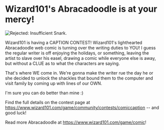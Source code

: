 # Wizard101's Abracadoodle is at your mercy!

![](http://westkarana.com/wp-content/uploads/2009/12/abra2.png "Rejected: Insufficient Snark.")

Wizard101 is having a CAPTION CONTEST! Wizard101's lighthearted Abracadoodle web comic is turning over the writing duties to YOU! I guess the regular writer is off enjoying the holidays, or something, leaving the artist to slave over his easel, drawing a comic while everyone else is away, but without a CLUE as to what the characters are saying.

That's where WE come in. We're gonna make the writer rue the day he or she decided to unlock the shackles that bound them to the computer and visit family by coming up with lines of our OWN.

I'm sure you can do better than mine :)

Find the full details on the contest page at <https://www.wizard101.com/game/community/contests/comiccaption> -- and good luck!

Read more Abracadoodle at <https://www.wizard101.com/game/comic>!

